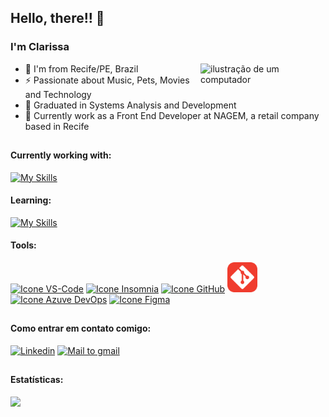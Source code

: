 
<link rel="stylesheet" href="https://cdn.jsdelivr.net/gh/devicons/devicon@v2.15.1/devicon.min.css">

## Hello, there!! 👋
### I'm Clarissa
<img src="https://raw.githubusercontent.com/MicaelliMedeiros/micaellimedeiros/master/image/computer-illustration.png" alt="ilustração de um computador" min-width="200px" max-width="200px" width="200px" align="right">

- 🔰  I'm from Recife/PE, Brazil
- ⚡ Passionate about Music, Pets, Movies and Technology
- 🧠 Graduated in Systems Analysis and Development
- 🏦 Currently work as a Front End Developer at NAGEM, a retail company based in Recife

##
#### Currently working with:

[![My Skills](https://skillicons.dev/icons?i=js,html,css,typescript,react,git,redux)](https://skillicons.dev)
#### Learning:

[![My Skills](https://skillicons.dev/icons?i=nodejs,nextjs,redux,apollo,graphql)](https://skillicons.dev)

#### Tools:
[<img height="48px" width="48px" alt="Icone VS-Code" src="https://skillicons.dev/icons?i=vscode"/>](https://code.visualstudio.com)
[<img height="48px" width="48px" alt="Icone Insomnia" src="https://i.postimg.cc/MHch4m7T/insomnia.png"/>](https://insomnia.rest)
[<img height="48px" width="48px" alt="Icone GitHub" src="https://skillicons.dev/icons?i=github"/>](https://github.com/)
[<img height="48px" width="48px" alt="Icone Git" src="https://raw.githubusercontent.com/tandpfun/skill-icons/main/icons/Git.svg"/>](https://git-scm.com)
[<img height="48px" width="48px" alt="Icone Azuve DevOps" src="https://skillicons.dev/icons?i=azure"/>](https://azure.microsoft.com/pt-br/products/devops/)
[<img height="48px" width="48px" alt="Icone Figma" src="https://skillicons.dev/icons?i=figma"/>](https://www.figma.com)
##

#### Como entrar em contato comigo:
[<img alt="Linkedin" src="https://img.shields.io/badge/-linkedin-%230077B5?style=for-the-badge&logo=linkedin&logoColor=white"/>](https://www.linkedin.com/in/clarissaxavier)
[<img alt="Mail to gmail" src="https://img.shields.io/badge/Gmail-D14836?style=for-the-badge&logo=gmail&logoColor=white"/>](mailto:clarissaxr@gmail.com)

##

#### Estatísticas:
<div>
  <img loading="lazy" height="180em" src="https://github-readme-stats.vercel.app/api/top-langs/?username=xclarissa&layout=compact&langs_count=7&theme=radical"/>
</div>
